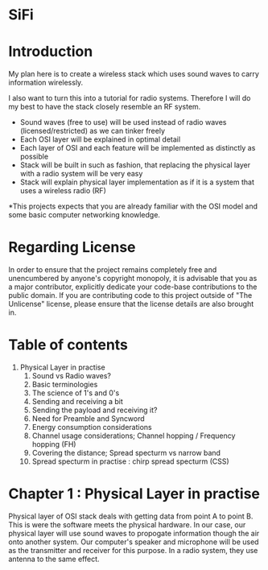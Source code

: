 # SiFi


Introduction
============
My plan here is to create a wireless stack which uses sound waves to carry information wirelessly.

I also want to turn this into a tutorial for radio systems. Therefore I will do my best to have the stack closely resemble an RF system.

- Sound waves (free to use) will be used instead of radio waves (licensed/restricted) as we can tinker freely
- Each OSI layer will be explained in optimal detail
- Each layer of OSI and each feature will be implemented as distinctly as possible
- Stack will be built in such as fashion, that replacing the physical layer with a radio system will be very easy
- Stack will explain physical layer implementation as if it is a system that uses a wireless radio (RF)

*This projects expects that you are already familiar with the OSI model and some basic computer networking knowledge.


Regarding License
=================
In order to ensure that the project remains completely free and unencumbered by anyone's copyright monopoly, it is advisable that you as a major contributor, explicitly dedicate your code-base contributions to the public domain. If you are contributing code to this project outside of "The Unlicense" license, please ensure that the license details are also brought in.


Table of contents
=================
1. Physical Layer in practise
   1. Sound vs Radio waves?
   1. Basic terminologies
   1. The science of 1's and 0's
   1. Sending and receiving a bit
   1. Sending the payload and receiving it?
   1. Need for Preamble and Syncword
   1. Energy consumption considerations
   1. Channel usage considerations; Channel hopping / Frequency hopping (FH)
   1. Covering the distance; Spread specturm vs narrow band
   1. Spread specturm in practise : chirp spread specturm (CSS)

Chapter 1 : Physical Layer in practise
======================================
Physical layer of OSI stack deals with getting data from point A to point B. This is were the software meets the physical hardware. In our case, our physical layer will use sound waves to propogate information though the air onto another system. Our computer's speaker and microphone will be used as the transmitter and receiver for this purpose. In a radio system, they use antenna to the same effect.
